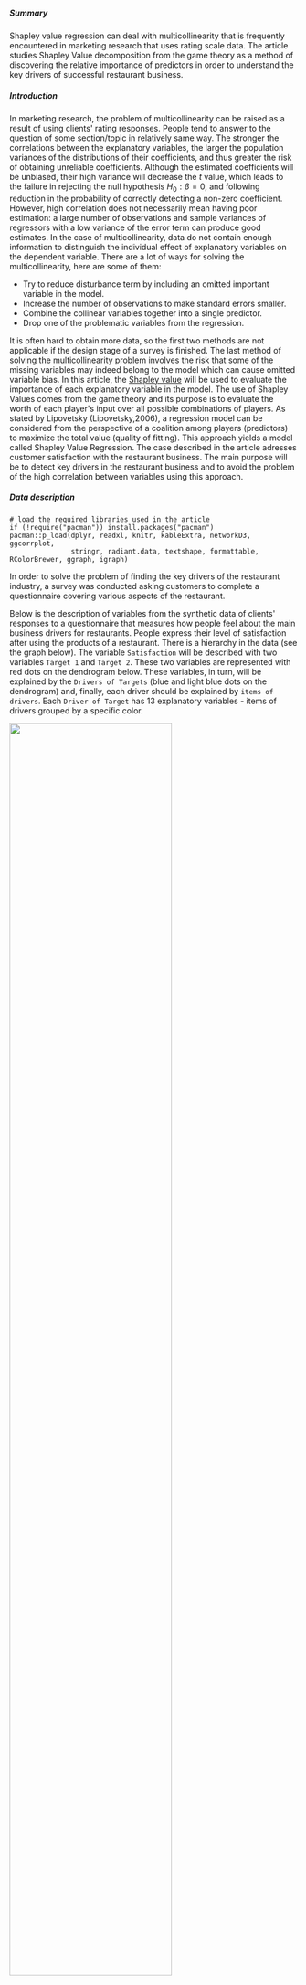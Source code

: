 ##### Summary

Shapley value regression can deal with multicollinearity that is
frequently encountered in marketing research that uses rating scale
data. The article studies Shapley Value decomposition from the game
theory as a method of discovering the relative importance of predictors
in order to understand the key drivers of successful restaurant
business.

##### Introduction

In marketing research, the problem of multicollinearity can be raised as
a result of using clients' rating responses. People tend to answer to
the question of some section/topic in relatively same way. The stronger
the correlations between the explanatory variables, the larger the
population variances of the distributions of their coefficients, and
thus greater the risk of obtaining unreliable coefficients. Although the
estimated coefficients will be unbiased, their high variance will
decrease the $t$ value, which leads to the failure in rejecting the null
hypothesis $H_0:\beta = 0$, and following reduction in the probability
of correctly detecting a non-zero coefficient. However, high correlation
does not necessarily mean having poor estimation: a large number of
observations and sample variances of regressors with a low variance of
the error term can produce good estimates. In the case of
multicollinearity, data do not contain enough information to distinguish
the individual effect of explanatory variables on the dependent
variable. There are a lot of ways for solving the multicollinearity,
here are some of them:

-   Try to reduce disturbance term by including an omitted important
    variable in the model.
-   Increase the number of observations to make standard errors smaller.
-   Combine the collinear variables together into a single predictor.
-   Drop one of the problematic variables from the regression.

It is often hard to obtain more data, so the first two methods are not
applicable if the design stage of a survey is finished. The last method
of solving the multicollinearity problem involves the risk that some of
the missing variables may indeed belong to the model which can cause
omitted variable bias. In this article, the [Shapley
value](https://en.wikipedia.org/wiki/Shapley_value) will be used to
evaluate the importance of each explanatory variable in the model. The
use of Shapley Values comes from the game theory and its purpose is to
evaluate the worth of each player's input over all possible combinations
of players. As stated by Lipovetsky (Lipovetsky,2006), a regression
model can be considered from the perspective of a coalition among
players (predictors) to maximize the total value (quality of fitting).
This approach yields a model called Shapley Value Regression. The case
described in the article adresses customer satisfaction with the
restaurant business. The main purpose will be to detect key drivers in
the restaurant business and to avoid the problem of the high correlation
between variables using this approach.

##### Data description

``` {.r}
# load the required libraries used in the article
if (!require("pacman")) install.packages("pacman")
pacman::p_load(dplyr, readxl, knitr, kableExtra, networkD3, ggcorrplot, 
               stringr, radiant.data, textshape, formattable, RColorBrewer, ggraph, igraph)
```
<p></p>

In order to solve the problem of finding the key drivers of the
restaurant industry, a survey was conducted asking customers to complete
a questionnaire covering various aspects of the restaurant.

Below is the description of variables from the synthetic data of
clients' responses to a questionnaire that measures how people feel
about the main business drivers for restaurants. People express their
level of satisfaction after using the products of a restaurant. There is
a hierarchy in the data (see the graph below). The variable
`Satisfaction` will be described with two variables `Target 1` and
`Target 2`. These two variables are represented with red dots on the
dendrogram below. These variables, in turn, will be explained by the
`Drivers of Targets` (blue and light blue dots on the dendrogram) and,
finally, each driver should be explained by `items of drivers`. Each
`Driver of Target` has 13 explanatory variables - items of drivers
grouped by a specific color.

<img src="/2019-12-20-Shapley-value-regression_files/figure-markdown/causalgraph-1.png" width="75%" />

All variables are observed and collected via survey and measured in
rating scales (1 to 10).

``` {.r}
data_desc <- read_excel("Shapley_Data_Rest.xlsx", sheet = "Labels")
options(knitr.kable.NA = '')
kable(data_desc) %>%
 kable_styling(bootstrap_options = "striped", full_width = F, font_size = 14) %>%
  pack_rows("Drivers of Targets", 4, 15) %>%
  pack_rows("Items of Drivers", 16, 28) %>%
  column_spec(2, bold = T, italic = T, width = "5cm")
```
<p></p>
<table class="table table-striped" style="font-size: 14px; width: auto !important; margin-left: auto; margin-right: auto;">
<thead>
<tr>
<th style="text-align:left;">
Variable Name
</th>
<th style="text-align:left;">
Group
</th>
<th style="text-align:left;">
Statements (Variable Description)
</th>
</tr>
</thead>
<tbody>
<tr>
<td style="text-align:left;">
Satisfaction
</td>
<td style="text-align:left;width: 5cm; font-weight: bold;font-style: italic;">
</td>
<td style="text-align:left;">
Overall satisfaction of customer
</td>
</tr>
<tr>
<td style="text-align:left;">
Target 1
</td>
<td style="text-align:left;width: 5cm; font-weight: bold;font-style: italic;">
</td>
<td style="text-align:left;">
A restaurant that enables you to step up in life
</td>
</tr>
<tr>
<td style="text-align:left;">
Target 2
</td>
<td style="text-align:left;width: 5cm; font-weight: bold;font-style: italic;">
</td>
<td style="text-align:left;">
A restaurant that allows you to live the life you choose
</td>
</tr>
<tr grouplength="12">
<td colspan="3" style="border-bottom: 1px solid;">
<strong>Drivers of Targets</strong>
</td>
</tr>
<tr>
<td style="text-align:left; padding-left: 2em;" indentlevel="1">
Commitment
</td>
<td style="text-align:left;width: 5cm; font-weight: bold;font-style: italic;">
Target 1
</td>
<td style="text-align:left;">
Showing commitment to people
</td>
</tr>
<tr>
<td style="text-align:left; padding-left: 2em;" indentlevel="1">
Update
</td>
<td style="text-align:left;width: 5cm; font-weight: bold;font-style: italic;">
</td>
<td style="text-align:left;">
Continuously updating restaurant
</td>
</tr>
<tr>
<td style="text-align:left; padding-left: 2em;" indentlevel="1">
Dedication
</td>
<td style="text-align:left;width: 5cm; font-weight: bold;font-style: italic;">
</td>
<td style="text-align:left;">
Sincerely acting in your interest
</td>
</tr>
<tr>
<td style="text-align:left; padding-left: 2em;" indentlevel="1">
Discovering better ways
</td>
<td style="text-align:left;width: 5cm; font-weight: bold;font-style: italic;">
</td>
<td style="text-align:left;">
Discovering better ways to win favor with you
</td>
</tr>
<tr>
<td style="text-align:left; padding-left: 2em;" indentlevel="1">
Fulfill expectation
</td>
<td style="text-align:left;width: 5cm; font-weight: bold;font-style: italic;">
</td>
<td style="text-align:left;">
Focus on fulfilling guest's expectations
</td>
</tr>
<tr>
<td style="text-align:left; padding-left: 2em;" indentlevel="1">
Comfort/relax
</td>
<td style="text-align:left;width: 5cm; font-weight: bold;font-style: italic;">
</td>
<td style="text-align:left;">
Delivering the resources to enable you to feel comfortable and relax
</td>
</tr>
<tr>
<td style="text-align:left; padding-left: 2em;" indentlevel="1">
Guest complaint
</td>
<td style="text-align:left;width: 5cm; font-weight: bold;font-style: italic;">
Target 2
</td>
<td style="text-align:left;">
Taking into consideration guest complaints
</td>
</tr>
<tr>
<td style="text-align:left; padding-left: 2em;" indentlevel="1">
Changing needs
</td>
<td style="text-align:left;width: 5cm; font-weight: bold;font-style: italic;">
</td>
<td style="text-align:left;">
Continuously staying relevant by understanding changing customer needs
</td>
</tr>
<tr>
<td style="text-align:left; padding-left: 2em;" indentlevel="1">
Consumer health
</td>
<td style="text-align:left;width: 5cm; font-weight: bold;font-style: italic;">
</td>
<td style="text-align:left;">
Focus on consumer health
</td>
</tr>
<tr>
<td style="text-align:left; padding-left: 2em;" indentlevel="1">
Menu by norms
</td>
<td style="text-align:left;width: 5cm; font-weight: bold;font-style: italic;">
</td>
<td style="text-align:left;">
Modifying of menu items driven by regulatory norms
</td>
</tr>
<tr>
<td style="text-align:left; padding-left: 2em;" indentlevel="1">
Various segments
</td>
<td style="text-align:left;width: 5cm; font-weight: bold;font-style: italic;">
</td>
<td style="text-align:left;">
Work for to various customer segment
</td>
</tr>
<tr>
<td style="text-align:left; padding-left: 2em;" indentlevel="1">
New mind-set
</td>
<td style="text-align:left;width: 5cm; font-weight: bold;font-style: italic;">
</td>
<td style="text-align:left;">
Understanding the new consumer mind-set
</td>
</tr>
<tr grouplength="13">
<td colspan="3" style="border-bottom: 1px solid;">
<strong>Items of Drivers</strong>
</td>
</tr>
<tr>
<td style="text-align:left; padding-left: 2em;" indentlevel="1">
Service1
</td>
<td style="text-align:left;width: 5cm; font-weight: bold;font-style: italic;">
Service
</td>
<td style="text-align:left;">
Gives polite and prompt answers/advice to my questions
</td>
</tr>
<tr>
<td style="text-align:left; padding-left: 2em;" indentlevel="1">
Service2
</td>
<td style="text-align:left;width: 5cm; font-weight: bold;font-style: italic;">
</td>
<td style="text-align:left;">
Use state-of-the-art technology (waiters enter order digital system,
POS, online payment etc.)
</td>
</tr>
<tr>
<td style="text-align:left; padding-left: 2em;" indentlevel="1">
Service3
</td>
<td style="text-align:left;width: 5cm; font-weight: bold;font-style: italic;">
</td>
<td style="text-align:left;">
Bring an order quickly and properly
</td>
</tr>
<tr>
<td style="text-align:left; padding-left: 2em;" indentlevel="1">
Food1
</td>
<td style="text-align:left;width: 5cm; font-weight: bold;font-style: italic;">
Food
</td>
<td style="text-align:left;">
Serving food
</td>
</tr>
<tr>
<td style="text-align:left; padding-left: 2em;" indentlevel="1">
Food2
</td>
<td style="text-align:left;width: 5cm; font-weight: bold;font-style: italic;">
</td>
<td style="text-align:left;">
Taste of food
</td>
</tr>
<tr>
<td style="text-align:left; padding-left: 2em;" indentlevel="1">
Food3
</td>
<td style="text-align:left;width: 5cm; font-weight: bold;font-style: italic;">
</td>
<td style="text-align:left;">
The variety of menu
</td>
</tr>
<tr>
<td style="text-align:left; padding-left: 2em;" indentlevel="1">
Food4
</td>
<td style="text-align:left;width: 5cm; font-weight: bold;font-style: italic;">
</td>
<td style="text-align:left;">
The quality of food
</td>
</tr>
<tr>
<td style="text-align:left; padding-left: 2em;" indentlevel="1">
Delivery1
</td>
<td style="text-align:left;width: 5cm; font-weight: bold;font-style: italic;">
Delivery
</td>
<td style="text-align:left;">
Preciseness
</td>
</tr>
<tr>
<td style="text-align:left; padding-left: 2em;" indentlevel="1">
Delivery2
</td>
<td style="text-align:left;width: 5cm; font-weight: bold;font-style: italic;">
</td>
<td style="text-align:left;">
Timing
</td>
</tr>
<tr>
<td style="text-align:left; padding-left: 2em;" indentlevel="1">
Delivery3
</td>
<td style="text-align:left;width: 5cm; font-weight: bold;font-style: italic;">
</td>
<td style="text-align:left;">
Quality of food
</td>
</tr>
<tr>
<td style="text-align:left; padding-left: 2em;" indentlevel="1">
Cleanliness1
</td>
<td style="text-align:left;width: 5cm; font-weight: bold;font-style: italic;">
Cleanliness
</td>
<td style="text-align:left;">
Cleanliness in the kitchen
</td>
</tr>
<tr>
<td style="text-align:left; padding-left: 2em;" indentlevel="1">
Cleanliness2
</td>
<td style="text-align:left;width: 5cm; font-weight: bold;font-style: italic;">
</td>
<td style="text-align:left;">
Cleanliness in the hall
</td>
</tr>
<tr>
<td style="text-align:left; padding-left: 2em;" indentlevel="1">
Cleanliness3
</td>
<td style="text-align:left;width: 5cm; font-weight: bold;font-style: italic;">
</td>
<td style="text-align:left;">
Cleanliness in the bathroom
</td>
</tr>
</tbody>
</table>
<p></p>
There are a total of 28 questions. Thirteen are about restaurant
service, food, delivery, and cleanliness. For example `Service2`:
clients are asked to evaluate their satisfaction with the usage of
state-of-the-art technology (waiters enter order digital system, POS,
online payment).

We want to know how the variables relate to the satisfaction of clients
at each level. In each step, the most important variable should be
selected.

``` {.r}
df <- read_excel("Shapley_Data_Rest.xlsx", sheet = "Data")
dim(df)
```

    ## [1] 500  28
<p></p>
There are 500 respondents who have answered 28 questions in the
synthetic dataset. It can be seen that the ratings are highly
correlated:

``` {.r}
paste("The correlation between Target 1 and Target 2 is", round(cor(df[,2:3])[2],3))
```

    ## [1] "The correlation between Target 1 and Target 2 is 0.859"
<p></p>
There is high correlation between the effort of the restaurant to help
the clients step up in life and its effort to provide the life their
customers choose. The presence of a high correlation between the
independent variables can produce erratic coefficients.

``` {.r}
corfun <- function(x){corr <- round(cor(x), 2)
ggcorrplot(corr, lab = TRUE, method = "circle", lab_size = 3)}
```

``` {.r}
corfun(df[,4:9])
```

![](/2019-12-20-Shapley-value-regression_files/figure-markdown/corplot1-1.png)

The plot above shows the correlation between the drivers of target 1. It
can be seen that the Pearson correlation coefficients for all pairs are
more than 0.73. The highest correlation is between the variables
`Dedication` (the restaurant is sincerely acting in your interest) and
`Comfort/relax` (restaurant provides the resources to enable you to feel
comfortable and relaxed).

``` {.r}
corfun(df[,10:15])
```

![](/2019-12-20-Shapley-value-regression_files/figure-markdown/corplot2-1.png)

The plot above shows the correlation between the drivers of target 2.
Similarly, there are high correlations between all pairs of variables.
The highest correlation is between the variables `Menu by norms`
(restaurant modifies menu items driven by regulatory norms) and
`Various segments` (restaurant works for various customer segments).

``` {.r}
corfun(df[,16:28])
```

![](/2019-12-20-Shapley-value-regression_files/figure-markdown/corplot3-1.png)

Finally, for the last level, the correlation between the items of
drivers is considered. As can be expected, there is high correlation in
each group of items. The highest correlation is between the cleanliness
in the hall and bathroom, followed by the strong correlation between the
taste of food and quality of food, and between the taste of food and the
variety of the menu.

We are going to study Shapley value to detect how it can be used to
avoid multicollinearity and detecting the key driver for the restaurant
industry.

##### Shapley value regression


Shapley Value Regression is based on the thesis and post-doctoral work
of an American mathematician and a Nobel Prize-winning economist [Lloyd
Shapley](https://en.wikipedia.org/wiki/Lloyd_Shapley) (1953). The
Shapley value is a central solution concept in cooperative game theory.
In order to assess the player's contribution in a game, each individual
player has its own assigned value. The Shapley value associated with
each player in each game has a unique payoff - his 'value' (expected
marginal contribution to a random coalition). The application of this
value in regression analysis is quite intuitive: thisS approach
evaluates the contribution of each regressor variables to the model.
When fitting the multiple linear regression model, the obtained $R^2$
does not show the effect of each variable in explaining the depending
variable (in the cooperative game). To distinguish the contribution made
by the individual member of the game, the Shapley value decomposition
should be used. The share of the regressor variable $x_i$ for a given
set of $k$ predictor variables is given by the following formula:

$S({x_i})=\dfrac{1}{k}\sum_{r=1}^{k}\dfrac{\sum_{c=1}^{l}(R^2_{(i,r)}-R^2_{(j,r-1)})_c}{l}$
$Visits_i = \beta_0 + \beta_1Budget_i + \beta_2AdType_i + \epsilon_i$
where

-   $k$ is the number of regressor variables in the multiple linear
    regression model
-   $R^2_{(i,r)}$ obtained from the model where the regressors are an
    r-membered subset of all possible regressors with $i^{th}$ variable
-   $R^2_{(j,r-1)}$ obtained from the model where the regressors are an
    r-membered subset of all possible regressors without $i^{th}$
    variable.

Suppose we have 3 variables, and we want to obtain Shapley value for the
variable $x_1$. We will have the eight possibilities to fit a linear
regression with these 3 variables: `0`, `x1`, `x2`, `x3`, `x1 x2`,
`x1 x3`, `x2 x3`, `x1 x2 x3`. In this case $i=1$, because the
computation is done for $x_1$, $r=3$ and, thus, $r-1=2$, $k=3$ is the
number of cases of possible models, $l$ is the number of models in each
case:

![](/2019-12-20-Shapley-value-regression_files/Shap1.PNG)

The weights of the regressions are based on the number of possible
models. We will have

-   2 regressions where $x_1$ is used with one other explanatory
    variable: `(x1, x2); (x1, x3)`
-   1 regression where $x_1$ is used its own `(x1)`\#\# D.N.WITH its
    own? ON its own?
-   1 regression where $x_1$ is used with two other variables
    `(x1,x2,x3)`

Thus we will have the following weighted Shapley value for the variable
$x_1$:

$$SV_{x_1} = \dfrac{1}{3}(R^2_{x_1}-R^2_{\beta_0})+\dfrac{1}{6}(R^2_{x_1;x_2}-R^2_{x_2}) + \dfrac{1}{6}(R^2_{x_1;x_3}-R^2_{x_3}) + \dfrac{1}{3}(R^2_{x_1;x_2;x_3}-R^2_{x_2;x_3})$$

In order to evaluate the key drivers of restaurant industries, we will
use the regression described above.

##### Implementing in R

##### Level 1

For the first level, we need to evaluate how the variables `Target 1` (a
restaurant that enables you to step up in life) and `Target 2` (a
restaurant that allows you to live the life you choose) explain the
overall satisfaction of the customer.

``` {.r}
colnames(df)[2] <- "Target1"
colnames(df)[3] <- "Target2"
reglev1 <- lm(Satisfaction ~ Target1 + Target2, data = df)
summary(reglev1)
```

    ## 
    ## Call:
    ## lm(formula = Satisfaction ~ Target1 + Target2, data = df)
    ## 
    ## Residuals:
    ##     Min      1Q  Median      3Q     Max 
    ## -5.2795 -0.7771  0.0047  0.8526  7.0956 
    ## 
    ## Coefficients:
    ##             Estimate Std. Error t value Pr(>|t|)    
    ## (Intercept)  2.18626    0.23658   9.241  < 2e-16 ***
    ## Target1      0.50239    0.06295   7.981 1.01e-14 ***
    ## Target2      0.21578    0.06381   3.381 0.000778 ***
    ## ---
    ## Signif. codes:  0 '***' 0.001 '**' 0.01 '*' 0.05 '.' 0.1 ' ' 1
    ## 
    ## Residual standard error: 1.488 on 497 degrees of freedom
    ## Multiple R-squared:  0.4831, Adjusted R-squared:  0.481 
    ## F-statistic: 232.2 on 2 and 497 DF,  p-value: < 2.2e-16

The implemented regression shows that both variables are statistically
significant. And based on estimated coefficients the variable `Target 1`
is more important. However, we cannot see the relative importance of
each variable by just looking at the summary of linear regression
models. So, the Shapley Values will be used, for both coefficients
separately, to identify the most important driver of clients' overall
satisfaction at the first level.

Creating a universal function for Shapley value calculation:

``` {.r}
shap <- function(formula, var){
  ifelse(length(str_split(paste(formula)[3], pattern = "\\s\\+", simplify = T))!=1, 
      summary(lm(data=df, formula))$r.squared - 
      summary(lm(data=df, as.formula(gsub(paste0(paste(formula)[2], paste(formula)[1],
          paste(formula)[3]), pattern = paste0("\\+", var),replacement = ""))))$r.squared, 
      summary(lm(data=df, formula ))$r.squared -
      summary(lm(data=df, as.formula(paste0(paste(formula)[2],paste(formula)[1],1))))$r.squared
  )}
```
<p></p>
First, we need to calculate the Shapley value for each independent
variable using the functions above:

``` {.r}
(ShapValT1 <- 1/2*shap(formula = Satisfaction ~ +Target1+Target2, var = "Target1") +
    1/2 * shap(formula = Satisfaction ~ +Target1, var = "Target1"))
```

    ## [1] 0.2687259

``` {.r}
(ShapValT2 <- 1/2*shap(formula = Satisfaction ~ +Target1+Target2, var = "Target2") +
    1/2 * shap(formula = Satisfaction ~ +Target2, var = "Target2"))
```

    ## [1] 0.2084265
<p></p>
Finally, calculated values are re-based so that they add up to 1:

``` {.r}
shaplev1 <- data.frame(ShapValT1 = ShapValT1/(ShapValT1+ShapValT2), 
                       ShapValT2 = ShapValT2/(ShapValT1+ShapValT2))
kable(t(shaplev1)) %>%
 kable_styling(bootstrap_options = "striped", full_width = F)
```

<p></p>


<table class="table table-striped" style="width: auto !important; margin-left: auto; margin-right: auto;">
<tbody>
<tr>
<td style="text-align:left;">
ShapValT1
</td>
<td style="text-align:right;">
0.5631867
</td>
</tr>
<tr>
<td style="text-align:left;">
ShapValT2
</td>
<td style="text-align:right;">
0.4368133
</td>
</tr>
</tbody>
</table>
<p></p>
It can be sees that `Target 1` is the most important at 0.56. In other
words, the overall satisfaction of the customer is mostly described by
the ability of the restaurant to help clients step up in life. We can
decompose the regression and find out what the r-squared is made of and
have a similar result by using the function `calc.relimp` from the
package `relaimpo`. The package provides the relative importance metric
`lmg` introduced by Lindemann, Merenda, and Gold. \#\# D.N. WHY IS THIS
WORK NOT MENTIONED IN THE REFERENCE LIST?

``` {.r}
library(relaimpo)
calc.relimp(reglev1, type = c("lmg"), rela = TRUE, rank = TRUE)
```

    ## Response variable: Satisfaction 
    ## Total response variance: 4.26796 
    ## Analysis based on 500 observations 
    ## 
    ## 2 Regressors: 
    ## Target1 Target2 
    ## Proportion of variance explained by model: 48.31%
    ## Metrics are normalized to sum to 100% (rela=TRUE). 
    ## 
    ## Relative importance metrics: 
    ## 
    ##               lmg
    ## Target1 0.5562547
    ## Target2 0.4437453
    ## 
    ## Average coefficients for different model sizes: 
    ## 
    ##                1X       2Xs
    ## Target1 0.6853051 0.5023914
    ## Target2 0.6533959 0.2157771
<p></p>
It can be seen from the table `Relative importance metrics:` that,
although, the `lmg` value slightly differs from the above calculated
one, the conclusion is the same.

##### Level 2

To indicate the most important explanatory variable/s for `Target 1` and
`Target 2` the drivers of these variables will now be studied. Now, the
variable `Target 1` and `Target 2` are dependent on their drivers of the
target correspondingly.

``` {.r}
reglev2t1 <- lm(Target1 ~ td1_1 + td1_2 + td1_3 + td1_4 + td1_5 + td1_6, data = df)
reglev2t2 <- lm(Target2 ~ td2_1 + td2_2 + td2_3 + td2_4 + td2_5 + td2_6, data = df)
```
<p></p>
To see the relative importance of each variable, we need to calculate 6
Shapley values using the approach above for each target variable. As the
procedure of calculation is similar and in order to facilitate the
computational process, we will use the result obtained using the
function from `relaimpo`. The result is in the table below:

``` {.r}
shaplev2t1 <- calc.relimp(reglev2t1, type = c("lmg"), rela = TRUE, rank = TRUE)$lmg
shaplev2t2 <- calc.relimp(reglev2t2, type = c("lmg"), rela = TRUE, rank = TRUE)$lmg
shaplev2 <- data.frame(cbind(c("Commitment", "Update", "Dedication", "Discovering better ways", 
  "Fulfill expectation", "Comfort/relax"), round(as.numeric(shaplev2t1),2), 
  c("Guest complaint", "Changing needs", "Consumer health", "Menu by norms", 
  "Various segments", "New mind-set"), round(as.numeric(shaplev2t2),2)))
colnames(shaplev2) <- c("Var T1", "Target1", "Var T2", "Target2")
```

``` {.r}
shaplev2 %>%
  rownames_to_column('shap') %>%
    mutate(Target1 = color_tile("white","lightpink")(Target1),
           Target2 = color_tile("white","khaki1")(Target2)) %>%
  column_to_rownames('shap') %>%    
kable(escape = F, booktabs = T) %>%
kable_styling( full_width = F, font_size = 13)
```
<p></p>
In the case of Target 1, the focus of the restaurant on discovering
better ways to win favor with its clients is the most important key
driver for the target variable. For Target 2 (a restaurant that allows
you to live the life you choose) the most two important variables are
the focus of the restaurant on consumer health (actually, the score for
`Consumer health` is 0.1899209, the score for `Menu by norms` is
0.1895162).

![](/2019-12-20-Shapley-value-regression_files/Shap2.PNG)

##### Level 3

And finally, we will attempt to reveal the most important variable for
each driver of targets. The result from package `relaimpo` is in the
table below:

``` {.r}
shaplev3 <- sapply(colnames(df[-c(1:3, 16:28)]),
  function(x){form <- as.formula(paste0(x,"~Service1 + Service2 + Service3 + Food1 + Food2 + 
   Food3 + Food4 + Delivery1 + Delivery2 + Delivery3 + Cleanliness1 + Cleanliness2 + Cleanliness3"))
    reglev3  <- lm(form, data = df)
    calc.relimp(reglev3 , type = c("lmg"), rela = TRUE, rank = TRUE)$lmg})

cn <- colnames(shaplev3)
rownames(shaplev3) <- c("Politeness", "Technology", "Proper order",  "Food serving", "Food taste", 
  "Food variety","Food quality", "Delivery accuracy", "Delivery timing", "Delivery food quality", 
  "Clean kitchen", "Clean hall", "Clean bathroom")
data.frame(round(shaplev3,2)) %>%
  rownames_to_column('shap') %>% mutate(
    td1_1 =color_tile("white","lightgreen")(td1_1), td1_2 =color_tile("white","lightgreen")(td1_2),
    td1_3 =color_tile("white","lightgreen")(td1_3), td1_4 =color_tile("white","lightgreen")(td1_4),
    td1_5 =color_tile("white","lightgreen")(td1_5), td1_6 =color_tile("white","lightgreen")(td2_6),
    td2_1 =color_tile("white","lightblue")(td2_1), td2_2 =color_tile("white","lightblue")(td2_2),
    td2_3 =color_tile("white","lightblue")(td2_3), td2_4 =color_tile("white","lightblue")(td2_4),
    td2_5 =color_tile("white","lightblue")(td2_5), td2_6 =color_tile("white","lightblue")(td2_6)) %>%
  column_to_rownames('shap') %>%
  rename("Commitment" = cn[1], "Update" = cn[2], "Dedication" = cn[3], "Discovering better ways" = cn[4],
    "Fulfill expectation" = cn[5], "Comfort/relax" = cn[6], "Guest complaint" = cn[7], "Changing needs" = cn[8],
    "Consumer health" = cn[9], "Menu by norms" = cn[10], "Various segments" = cn[11], "New mind-set" = cn[12]) %>%
kable(escape = F, booktabs = T) %>%
kable_styling( full_width = F, font_size = 13) %>%
  row_spec(0, bold = T, font_size = 9)
```

![](/2019-12-20-Shapley-value-regression_files/Shap3.PNG)

It seems that *politeness* of staff is *the most important* item for all
drivers (for both targets). In other words, the satisfaction of clients
with the staff attitude toward customers has the biggest impact and
makes up to approximately 20% of their argument in your favor. For
almost all drivers the *quality of food* is the *second* key item in
terms of importance. The *cleanliness in the kitchen* is the *third*
dominant item for drivers like continuously updating restaurants, acting
in the interest of the customer, fulfilling their expectations and
paying attention to consumer health. For the following drivers:
discovering better ways to win favor with the customer, working for
various customer segments *the quality of delivery food* is the *third*
important variable. And finally, the *accuracy of delivery* is important
in the positive assessment of such drivers as delivering the resources
to enable clients to feel comfortable and relax, taking into
consideration guest complaints, understanding the changing needs and a
new mindset of customer and paying attention to consumer health.

Conclusion
==========

Shapley Value Regression is widely used in ranked customer responses,
because of multicollinearity. In order to understand the key drivers of
successful restaurant business the Shapley Value, which shows the
relative importance of predictors, can be used. The idea of Shapley
value regression is in the changes \#\# D.N.IN THE CAHNGES? in $R^2$
when the chosen predictor is removed from the model. So for each
regressor, all possible subsets of the remaining predictors are used to
evaluate the regression and the explanatory variable with the highest
additional contribution will be the most important prediction.

Shapley value assigns relative ranking for each predictor by showing the
dominance of explanatory variables: from the Shapley values regression,
we can conclude that the variable about the ability of restaurant assist
its customers in stepping up in life is the most important in describing
their overall satisfaction. In the second stage analysis, the dominant
variable became the effort of the restaurant to discover better ways to
win favor with clients (for `Target 1`) and paying attention to
consumer's health is most important for `Target 2`. Finally, the third
level shows that for this task the politeness of staff mostly impacts
gaining a positive attitude of customers toward the restaurant.

For other types of models (for example generalized linear models:
logistic, Poisson regression, etc.) calculation of $R^2$ is not
appropriate and the approach of using pseudo-$R^2$ or other approached
to calculate the relative weights (see
[here](https://www.r-bloggers.com/4-reasons-to-compute-importance-using-relative-weights-rather-than-shapley-regression/))
will be applied. Also, for the future work adjusted $R^2$ (as number of
regressors in different models is different) instead of $R^2$ can be
considered.

##### Reference List


> Mishra, S.K. (2016) ?Shapley value regression and the resolution of
> multicollinearity?, MPRA, (72116). Available at:
> <https://mpra.ub.uni-muenchen.de/72116/>.

> Lipovetsky, S. (2006) ?Entropy Criterion In Logistic Regression And
> Shapley Value Of Predictors?, Journal of modern applied statistical
> methods: JMASM, 5, pp. 95?106. doi: 10.22237/jmasm/1146456480.

> Hart S. (1989) Shapley Value. In: Eatwell J., Milgate M., Newman P.
> (eds) Game Theory. The New Palgrave. Palgrave Macmillan, London
